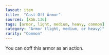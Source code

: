 ```yaml
---
layout: item
title:  "Cast-Off Armor"
sources: [XGE.136]
tags: [armor, light, medium, heavy, common]
category: "Armor (light, medium, or heavy)"
rarity: "Common"
---
```


You can doff this armor as an action.